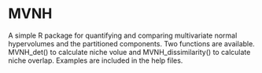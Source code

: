 # MVNH
A simple R package for quantifying and comparing multivariate normal hypervolumes and the partitioned components.
Two functions are available. MVNH_det() to calculate niche volue and MVNH_dissimilarity() to calculate niche overlap. Examples are included in the help files.
